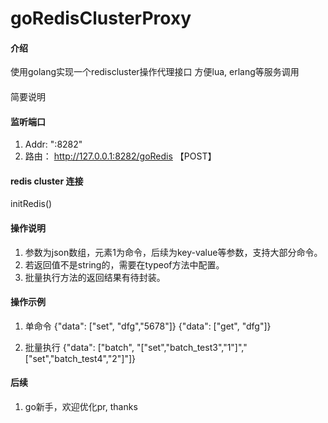 # goRedisClusterProxy

#### 介绍
使用golang实现一个rediscluster操作代理接口
方便lua, erlang等服务调用

#### 
简要说明


#### 监听端口

1. Addr: ":8282"
2. 路由： http://127.0.0.1:8282/goRedis  【POST】

#### redis cluster 连接

initRedis()


#### 操作说明

1. 参数为json数组，元素1为命令，后续为key-value等参数，支持大部分命令。
2. 若返回值不是string的，需要在typeof方法中配置。
3. 批量执行方法的返回结果有待封装。 


#### 操作示例

1. 单命令
{"data": ["set", "dfg","5678"]}
{"data": ["get", "dfg"]}

2. 批量执行
{"data": ["batch", "[\"set\",\"batch_test3\",\"1\"]","[\"set\",\"batch_test4\",\"2\"]"]}

#### 后续

1. go新手，欢迎优化pr, thanks

